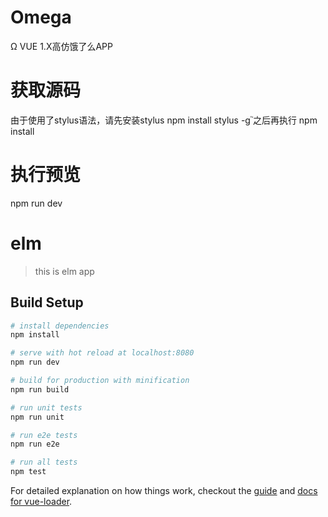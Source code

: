 # Omega
Ω
VUE 1.X高仿饿了么APP

# 获取源码
由于使用了stylus语法，请先安装stylus
npm install stylus -g
֮之后再执行
npm install
# 执行预览
npm run dev

# elm

> this is elm app

## Build Setup

``` bash
# install dependencies
npm install

# serve with hot reload at localhost:8080
npm run dev

# build for production with minification
npm run build

# run unit tests
npm run unit

# run e2e tests
npm run e2e

# run all tests
npm test
```

For detailed explanation on how things work, checkout the [guide](http://vuejs-templates.github.io/webpack/) and [docs for vue-loader](http://vuejs.github.io/vue-loader).
